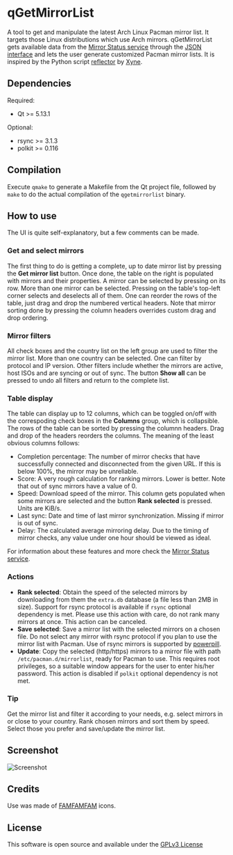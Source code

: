 # qGetMirrorList

A tool to get and manipulate the latest Arch Linux Pacman mirror list. It targets those Linux distributions which use Arch mirrors. qGetMirrorList gets available data from the [Mirror Status service](https://www.archlinux.org/mirrors/status/) through the [JSON interface](https://www.archlinux.org/mirrors/status/json/) and lets the user generate customized Pacman mirror lists. It is inspired by the Python script [reflector](https://xyne.archlinux.ca/projects/reflector/) by [Xyne](https://xyne.archlinux.ca/).

## Dependencies

Required:

* Qt >= 5.13.1

Optional:

* rsync >= 3.1.3
* polkit >= 0.116

## Compilation

Execute `qmake` to generate a Makefile from the Qt project file, followed by `make` to do the actual compilation of the `qgetmirrorlist` binary.

## How to use

The UI is quite self-explanatory, but a few comments can be made.

### Get and select mirrors

The first thing to do is getting a complete, up to date mirror list by pressing the **Get mirror list** button. Once done, the table on the right is populated with mirrors and their properties. A mirror can be selected by pressing on its row. More than one mirror can be selected. Pressing on the table's top-left corner selects and deselects all of them. One can reorder the rows of the table, just drag and drop the numbered vertical headers. Note that mirror sorting done by pressing the column headers overrides custom drag and drop ordering.

### Mirror filters

All check boxes and the country list on the left group are used to filter the mirror list. More than one country can be selected. One can filter by protocol and IP version. Other filters include whether the mirrors are active, host ISOs and are syncing or out of sync. The button **Show all** can be pressed to undo all filters and return to the complete list.

### Table display

The table can display up to 12 columns, which can be toggled on/off with the correspoding check boxes in the **Columns** group, which is collapsible. The rows of the table can be sorted by pressing the columnn headers. Drag and drop of the headers reorders the columns. The meaning of the least obvious columns follows:

* Completion percentage: The number of mirror checks that have successfully connected and disconnected from the given URL. If this is below 100%, the mirror may be unreliable.
* Score: A very rough calculation for ranking mirrors. Lower is better. Note that out of sync mirrors have a value of 0.
* Speed: Download speed of the mirror. This column gets populated when some mirrors are selected and the button **Rank selected** is pressed. Units are KiB/s.
* Last sync: Date and time of last mirror synchronization. Missing if mirror is out of sync.
* Delay: The calculated average mirroring delay. Due to the timing of mirror checks, any value under one hour should be viewed as ideal.

For information about these features and more check the [Mirror Status service](https://www.archlinux.org/mirrors/status/).

### Actions

* **Rank selected**: Obtain the speed of the selected mirrors by downloading from them the `extra.db` database (a file less than 2MB in size). Support for rsync protocol is available if `rsync` optional dependency is met. Please use this action with care, do not rank many mirrors at once. This action can be canceled.
* **Save selected**: Save a mirror list with the selected mirrors on a chosen file. Do not select any mirror with rsync protocol if you plan to use the mirror list with Pacman. Use of rsync mirrors is supported by [powerpill](https://xyne.archlinux.ca/projects/powerpill/).
* **Update**: Copy the selected (http/https) mirrors to a mirror file with path `/etc/pacman.d/mirrorlist`, ready for Pacman to use. This requires root privileges, so a suitable window appears for the user to enter his/her password. This action is disabled if `polkit` optional dependency is not met.

### Tip

Get the mirror list and filter it according to your needs, e.g. select mirrors in or close to your country. Rank chosen mirrors and sort them by speed. Select those you prefer and save/update the mirror list.

## Screenshot

![Screenshot](https://i.imgur.com/3VUTQCp.jpg)

## Credits

Use was made of [FAMFAMFAM](http://www.famfamfam.com/lab/icons/) icons.

## License

This software is open source and available under the [GPLv3 License](LICENSE)
